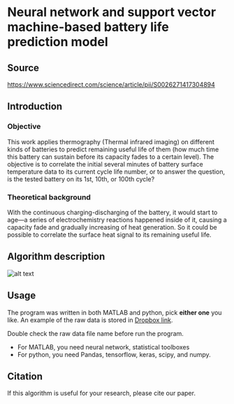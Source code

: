 # Neural network and support vector machine-based battery life prediction model
## Source
https://www.sciencedirect.com/science/article/pii/S0026271417304894

## Introduction
### Objective
This work applies thermography (Thermal infrared imaging) on different kinds of batteries to predict remaining useful life of them (how much time this battery can sustain before its capacity fades to a certain level). The objective is to correlate the initial several minutes of battery surface temperature data to its current cycle life number, or to answer the question, is the tested battery on its 1st, 10th, or 100th cycle?
### Theoretical background
With the continuous charging-discharging of the battery, it would start to age—a series of electrochemistry reactions happened inside of it, causing a capacity fade and gradually increasing of heat generation. So it could be possible to correlate the surface heat signal to its remaining useful life. 

## Algorithm description
![alt text](https://github.com/zhouxf53/Battery-life-estimation/blob/master/fig3.jpg)

## Usage
The program was written in both MATLAB and python, pick **either one** you like. An example of the raw data is stored in [Dropbox link](https://www.dropbox.com/s/xjxdi3e5je2c7wx/datafile.asc?dl=0). 

Double check the raw data file name before run the program.
- For MATLAB, you need neural network, statistical toolboxes
- For python, you need Pandas, tensorflow, keras, scipy, and numpy.

## Citation
If this algorithm is useful for your research, please cite our paper.
